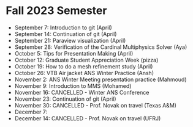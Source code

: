 # Fall 2023 Semester

- September 7: Introduction to git (April)
- September 14: Continuation of git (April)
- September 21: Paraview visualization (April)
- September 28: Verification of the Cardinal Multiphysics Solver (Aya)
- October 5: Tips for Presentation Making (April)
- October 12: Graduate Student Appreciation Week (pizza)
- October 19: How to do a mesh refinement study (April)
- October 26: VTB Air jacket ANS Winter Practice (Ansh)
- November 2: ANS Winter Meeting presentation practice (Mahmoud)
- November 9: Introduction to MMS (Mohamed)
- November 16: CANCELLED - Winter ANS Conference
- November 23: Continuation of git (April)
- November 30: CANCELLED - Prof. Novak on travel (Texas A&M)
- December 7:
- December 14: CANCELLED - Prof. Novak on travel (UFRJ)
